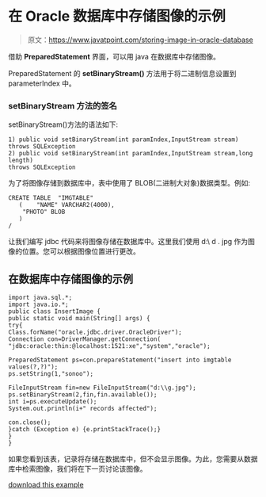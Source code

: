 # 在 Oracle 数据库中存储图像的示例

> 原文：<https://www.javatpoint.com/storing-image-in-oracle-database>

借助 **PreparedStatement** 界面，可以用 java 在数据库中存储图像。

PreparedStatement 的 **setBinaryStream()** 方法用于将二进制信息设置到 parameterIndex 中。

### setBinaryStream 方法的签名

setBinaryStream()方法的语法如下:

```
1) public void setBinaryStream(int paramIndex,InputStream stream)
throws SQLException
2) public void setBinaryStream(int paramIndex,InputStream stream,long length)
throws SQLException

```

为了将图像存储到数据库中，表中使用了 BLOB(二进制大对象)数据类型。例如:

```
CREATE TABLE  "IMGTABLE" 
   (	"NAME" VARCHAR2(4000), 
	"PHOTO" BLOB
   )
/

```

让我们编写 jdbc 代码来将图像存储在数据库中。这里我们使用 d:\ d . jpg 作为图像的位置。您可以根据图像位置进行更改。

## 在数据库中存储图像的示例

```
import java.sql.*;
import java.io.*;
public class InsertImage {
public static void main(String[] args) {
try{
Class.forName("oracle.jdbc.driver.OracleDriver");
Connection con=DriverManager.getConnection(
"jdbc:oracle:thin:@localhost:1521:xe","system","oracle");

PreparedStatement ps=con.prepareStatement("insert into imgtable values(?,?)");
ps.setString(1,"sonoo");

FileInputStream fin=new FileInputStream("d:\\g.jpg");
ps.setBinaryStream(2,fin,fin.available());
int i=ps.executeUpdate();
System.out.println(i+" records affected");

con.close();
}catch (Exception e) {e.printStackTrace();}
}
}
```

如果您看到该表，记录将存储在数据库中，但不会显示图像。为此，您需要从数据库中检索图像，我们将在下一页讨论该图像。

[download this example](https://static.javatpoint.com/src/jdbc/InsertImage.zip)